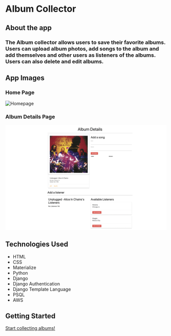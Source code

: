 # Album Collector

## About the app
### The Album collector allows users to save their favorite albums. Users can upload album photos, add songs to the album and add themselves and other users as listeners of the albums. Users can also delete and edit albums.

## App Images
### Home Page
![Homepage](/main_app/static/css/images/home.png)

### Album Details Page
![details](/main_app//static/css/images/details.png)


## Technologies Used
* HTML
* CSS
* Materialize
* Python
* Django
* Django Authentication
* Django Template Language
* PSQL
* AWS

## Getting Started
[Start collecting albums!](https://albumcollection.herokuapp.com/albums/)

